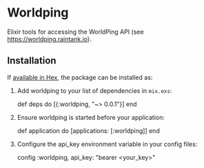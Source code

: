 # Worldping

Elixir tools for accessing the WorldPing API (see https://worldping.raintank.io).

## Installation

If [available in Hex](https://hex.pm/docs/publish), the package can be installed as:

  1. Add worldping to your list of dependencies in `mix.exs`:

        def deps do
          [{:worldping, "~> 0.0.1"}]
        end

  2. Ensure worldping is started before your application:

        def application do
          [applications: [:worldping]]
        end

  3. Configure the api_key environment variable in your config files:

        config :worldping, api_key: "bearer <your_key>"
